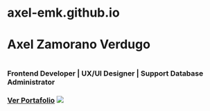 # axel-emk.github.io
<h1> Axel Zamorano Verdugo <h1/> 
<h3> Frontend Developer | UX/UI Designer | Support Database Administrator<h3/> 
<a href="https://axel-emk.github.io/" target="_blank" rel="noopener noreferrer">Ver Portafolio</a>
<img src="https://axel-emk.github.io/img/banner1.png" > 
